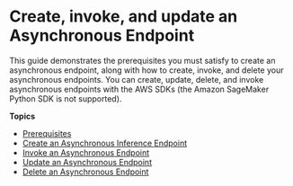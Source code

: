 # Create, invoke, and update an Asynchronous Endpoint<a name="async-inference-create-invoke-update-delete"></a>

This guide demonstrates the prerequisites you must satisfy to create an asynchronous endpoint, along with how to create, invoke, and delete your asynchronous endpoints\. You can create, update, delete, and invoke asynchronous endpoints with the AWS SDKs \(the Amazon SageMaker Python SDK is not supported\)\. 

**Topics**
+ [Prerequisites](async-inference-create-endpoint-prerequisites.md)
+ [Create an Asynchronous Inference Endpoint](async-inference-create-endpoint.md)
+ [Invoke an Asynchronous Endpoint](async-inference-invoke-endpoint.md)
+ [Update an Asynchronous Endpoint](async-inference-update-endpoint.md)
+ [Delete an Asynchronous Endpoint](async-inference-delete-endpoint.md)